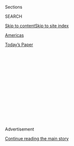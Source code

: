 <div id="app">

<div>

<div>

<div>

<div class="NYTAppHideMasthead css-1q2w90k e1suatyy0">

<div class="section css-ui9rw0 e1suatyy2">

<div class="css-eph4ug er09x8g0">

<div class="css-6n7j50">

</div>

<span class="css-1dv1kvn">Sections</span>

<div class="css-10488qs">

<span class="css-1dv1kvn">SEARCH</span>

</div>

[Skip to content](#site-content)[Skip to site
index](#site-index)

</div>

<div id="masthead-section-label" class="css-1wr3we4 eaxe0e00">

[Americas](https://www.nytimes.com/section/world/americas)

</div>

<div class="css-10698na e1huz5gh0">

</div>

</div>

<div id="masthead-bar-one" class="section hasLinks css-15hmgas e1csuq9d3">

<div class="css-uqyvli e1csuq9d0">

</div>

<div class="css-1uqjmks e1csuq9d1">

</div>

<div class="css-9e9ivx">

[](https://myaccount.nytimes.com/auth/login?response_type=cookie&client_id=vi)

</div>

<div class="css-1bvtpon e1csuq9d2">

[Today’s
Paper](https://www.nytimes.com/section/todayspaper)

</div>

</div>

</div>

</div>

<div data-aria-hidden="false">

<div id="site-content" data-role="main">

<div>

<div class="css-1aor85t" style="opacity:0.000000001;z-index:-1;visibility:hidden">

<div class="css-1hqnpie">

<div class="css-epjblv">

<span class="css-17xtcya">[Americas](/section/world/americas)</span><span class="css-x15j1o">|</span><span class="css-fwqvlz">Where
the Police Wear Masks, and the Bodies Pile Up
Fast</span>

</div>

<div class="css-k008qs">

<div class="css-1iwv8en">

<span class="css-18z7m18"></span>

<div>

</div>

</div>

<span class="css-1n6z4y">https://nyti.ms/2PEGrhK</span>

<div class="css-1705lsu">

<div class="css-4xjgmj">

<div class="css-4skfbu" data-role="toolbar" data-aria-label="Social Media Share buttons, Save button, and Comments Panel with current comment count" data-testid="share-tools">

  - 
  - 
  - 
  - 
    
    <div class="css-6n7j50">
    
    </div>

  - 
  - 

</div>

</div>

</div>

</div>

</div>

</div>

<div id="NYT_TOP_BANNER_REGION" class="css-13pd83m">

</div>

<div id="top-wrapper" class="css-1sy8kpn">

<div id="top-slug" class="css-l9onyx">

Advertisement

</div>

[Continue reading the main
story](#after-top)

<div class="ad top-wrapper" style="text-align:center;height:100%;display:block;min-height:250px">

<div id="top" class="place-ad" data-position="top" data-size-key="top">

</div>

</div>

<div id="after-top">

</div>

</div>

<div>

<div id="sponsor-wrapper" class="css-1hyfx7x">

<div id="sponsor-slug" class="css-19vbshk">

Supported by

</div>

[Continue reading the main
story](#after-sponsor)

<div id="sponsor" class="ad sponsor-wrapper" style="text-align:center;height:100%;display:block">

</div>

<div id="after-sponsor">

</div>

</div>

<div class="css-186x18t">

</div>

<div class="css-1vkm6nb ehdk2mb0">

# Where the Police Wear Masks, and the Bodies Pile Up Fast

</div>

The police killed an average of 17 people every day in Brazil last year,
and rogue officers are killing even more off duty. “I’m a hero to my
people,” one militia leader said.

<div class="css-79elbk" data-testid="photoviewer-wrapper">

<div class="css-z3e15g" data-testid="photoviewer-wrapper-hidden">

</div>

<div class="css-1a48zt4 ehw59r15" data-testid="photoviewer-children">

![<span class="css-16f3y1r e13ogyst0" data-aria-hidden="true">Wanda’s
Bar in Belém, a port city on the Amazon River in Brazil, has been closed
since gunmen massacred 11 people there in
May.</span><span class="css-cnj6d5 e1z0qqy90" itemprop="copyrightHolder"><span class="css-1ly73wi e1tej78p0">Credit...</span><span><span>Tyler
Hicks/The New York
Times</span></span></span>](https://static01.nyt.com/images/2019/12/18/world/Brazil/Brazil-articleLarge.jpg?quality=75&auto=webp&disable=upscale)

</div>

</div>

<div class="css-18e8msd">

<div class="css-vp77d3 epjyd6m0">

<div class="css-1baulvz">

By [<span class="css-1baulvz last-byline" itemprop="name">Azam
Ahmed</span>](https://www.nytimes.com/by/azam-ahmed)

</div>

</div>

  - 
    
    <div class="css-ld3wwf e16638kd2">
    
    Published Dec. 20, 2019Updated Dec. 21,
    2019
    
    </div>

  - 
    
    <div class="css-4xjgmj">
    
    <div class="css-pvvomx" data-role="toolbar" data-aria-label="Social Media Share buttons, Save button, and Comments Panel with current comment count" data-testid="share-tools">
    
      - 
      - 
      - 
      - 
        
        <div class="css-6n7j50">
        
        </div>
    
      - 
      - 
    
    </div>
    
    </div>

</div>

<div class="css-mdjrty">

[Leer en
español](https://www.nytimes.com/es/2019/12/26/espanol/america-latina/policias-brasil-ejecuciones.html "Read in Spanish")

</div>

</div>

<div class="section meteredContent css-1r7ky0e" name="articleBody" itemprop="articleBody">

<div class="css-1fanzo5 StoryBodyCompanionColumn">

<div class="css-53u6y8">

BELÉM, Brazil — The masked gunmen pulled up to Wanda’s Bar at 3:49 p.m.
on May 19 and began firing the moment they left their vehicles. Two
people, including Wanda herself, died on the patio.

Inside, the gunmen worked in silence: two in front, shooting unarmed
patrons at the bar and in the main room, while a third followed behind
with a gun in each hand, firing a single shot into the head of anyone
still moving.

When the massacre ended, 11 people lay dead, slumped over the bar,
draped across chairs or huddled on the floor. Only two people survived,
one by hiding under a friend’s lifeless body, case files show.

Once again, masked gunmen had struck in the Brazilian city of Belém, as
they have for nearly a decade, stalking the streets in open defiance of
the law. Robbing, extorting and killing without compunction.

</div>

</div>

<div class="css-1fanzo5 StoryBodyCompanionColumn">

<div class="css-53u6y8">

Yet they did not belong to one of the many gangs that traffic drugs or
guns in Brazil, leaving a trail of corpses.

They were cops.

</div>

</div>

<div class="css-79elbk" data-testid="photoviewer-wrapper">

<div class="css-z3e15g" data-testid="photoviewer-wrapper-hidden">

</div>

<div class="css-1a48zt4 ehw59r15" data-testid="photoviewer-children">

![<span class="css-16f3y1r e13ogyst0" data-aria-hidden="true">Brazil’s
elite ROTAM police force is known for its military culture and
hyperviolence.</span><span class="css-cnj6d5 e1z0qqy90" itemprop="copyrightHolder"><span class="css-1ly73wi e1tej78p0">Credit...</span><span>Tyler
Hicks/The New York
Times</span></span>](https://static01.nyt.com/images/2019/12/18/world/Brazil-02/Brazil-02-articleLarge.jpg?quality=75&auto=webp&disable=upscale)

</div>

</div>

<div class="css-1fanzo5 StoryBodyCompanionColumn">

<div class="css-53u6y8">

The killings drew national attention to the police militias that have
long plagued Belém, a dilapidated port city on the Amazon River. Part
death squad, part criminal enterprise, their ranks are filled with
retired and off-duty police officers who kill at will, often with total
impunity.

</div>

</div>

<div id="brazil-map" class="section interactive-content interactive-size-scoop css-1g95kp1" data-id="100000006887542">

<div class="css-17ih8de interactive-body" data-sourceid="100000006887542">

<div id="g-1221-for-webBRAZILmap-box" class="ai2html">

<div id="g-1221-for-webBRAZILmap-335_" class="g-artboard" style="max-width: 335px;max-height: 370px" data-aspect-ratio="0.905" data-min-width="0">

<div style="padding: 0 0 110.4716% 0;">

</div>

![](data:image/gif;base64,R0lGODlhCgAKAIAAAB8fHwAAACH5BAEAAAAALAAAAAAKAAoAAAIIhI+py+0PYysAOw==)

<div id="g-ai0-1" class="g-LABELS g-aiAbs g-aiPointText" style="top:7.0263%;margin-top:-10px;left:1.8793%;width:102px;">

VENEZUELA

</div>

<div id="g-ai0-2" class="g-LABELS g-aiAbs g-aiPointText" style="top:10.9045%;margin-top:-17.4px;left:40.6842%;width:79px;">

FRENCH

GUIANA

</div>

<div id="g-ai0-3" class="g-LABELS g-aiAbs g-aiPointText" style="top:15.7078%;margin-top:-18.1px;left:83.1283%;margin-left:-38px;width:76px;">

Atlantic

Ocean

</div>

<div id="g-ai0-4" class="g-LABELS g-aiAbs g-aiPointText" style="top:27.1073%;margin-top:-11.3px;right:27.3137%;width:75px;">

Belém

</div>

<div id="g-ai0-5" class="g-LABELS g-aiAbs g-aiPointText" style="top:43.3644%;margin-top:-30.5px;left:44.0235%;margin-left:-33px;width:66px;">

PARÁ

STATE

</div>

<div id="g-ai0-6" class="g-LABELS g-aiAbs g-aiPointText" style="top:39.758%;margin-top:-9.1px;left:14.7453%;margin-left:-49px;width:98px;">

Amazon
R.

</div>

<div id="g-ai0-7" class="g-LABELS g-aiAbs g-aiPointText" style="top:63.9511%;margin-top:-12.7px;left:39.9942%;width:99px;">

BRAZIL

</div>

<div id="g-ai0-8" class="g-LABELS g-aiAbs g-aiPointText" style="top:73.4264%;margin-top:-9.7px;left:4.0497%;width:77px;">

BOLIVIA

</div>

<div id="g-ai0-9" class="g-LABELS g-aiAbs g-aiPointText" style="top:84.6672%;margin-top:-11.3px;right:27.5582%;width:129px;">

Rio de
Janeiro

</div>

<div id="g-ai0-10" class="g-LABELS g-aiAbs g-aiPointText" style="top:96.1242%;margin-top:-9.7px;left:1.8345%;width:104px;">

ARGENTINA

</div>

<div id="g-ai0-11" class="g-LABELS g-aiAbs g-aiPointText" style="top:96.7364%;margin-top:-6px;left:85.9323%;margin-left:-44.5px;width:89px;">

500 miles

</div>

</div>

</div>

</div>

By The New York Times

</div>

<div class="css-1fanzo5 StoryBodyCompanionColumn">

<div class="css-53u6y8">

In fact, the slaughter at Wanda’s Bar was not unique because off-duty
police officers gunned down civilians without cause. Such killings are
routine. What made this case stand out beyond its brutality was the
government’s response: It decided to prosecute.

</div>

</div>

<div class="css-1fanzo5 StoryBodyCompanionColumn">

<div class="css-53u6y8">

Of the seven people charged with the crime, four were off-duty police
officers — including the three suspected gunmen.

“We’ve discovered a cancer inside the police,” said Armando Brasil, one
of the prosecutors. “Now, we are seeing just how far it has spread.”

The militias operate in the shadows of a [severe
crackdown](https://www.nytimes.com/2019/05/26/world/americas/brazil-rio-police-kill.html)
on crime by the Brazilian government, which has openly declared war on
the gangs, thieves and drug dealers afflicting the nation. Killings by
the police have soared in recent years, as a force long known for its
deadliness has managed to outdo itself.

The number of people officially killed by the police reached a five-year
high last year, rising to 6,220 — an average of 17 people each day,
according to the Brazilian Public Security Forum, which compiles
government data. Police killings may exceed that this year, [coaxed on
by President Jair
Bolsonaro](https://www.nytimes.com/2018/11/01/world/americas/bolsonaro-police-kill-criminals.html)
and his contention that criminals should “die like
cockroaches.”

</div>

</div>

<div class="css-79elbk" data-testid="photoviewer-wrapper">

<div class="css-z3e15g" data-testid="photoviewer-wrapper-hidden">

</div>

<div class="css-1a48zt4 ehw59r15" data-testid="photoviewer-children">

<div class="css-1xdhyk6 erfvjey0">

<span class="css-1ly73wi e1tej78p0">Image</span>

<div class="css-zjzyr8">

<div data-testid="lazyimage-container" style="height:257.77777777777777px">

</div>

</div>

</div>

<span class="css-16f3y1r e13ogyst0" data-aria-hidden="true">Residents at
the scene where a young man was shot twice and killed by an assailant in
Belém.</span><span class="css-cnj6d5 e1z0qqy90" itemprop="copyrightHolder"><span class="css-1ly73wi e1tej78p0">Credit...</span><span>Tyler
Hicks/The New York Times</span></span>

</div>

</div>

<div class="css-1fanzo5 StoryBodyCompanionColumn">

<div class="css-53u6y8">

The deaths have stirred a familiar debate in Brazil. Human rights
advocates denounce the heavy-handed approach as both inhumane and
ineffective, while proponents say it is the only way to confront a crime
wave that has put the entire nation at risk.

But even police officers acknowledge that the official statistics are
only part of the picture.

There is a parallel form of police violence, masked from the public and
carried out by illegal militias that draw their ranks from officers with
little patience or respect for due process, according to interviews with
militia members here in Belém.

</div>

</div>

<div class="css-1fanzo5 StoryBodyCompanionColumn">

<div class="css-53u6y8">

By their own admission, groups of off-duty and retired officers
regularly commit extrajudicial killings, targeting people they consider
criminals, robbers and cop killers without so much as an arrest warrant.

“We’re going after criminals who hurt innocent people,” said one militia
commander who, like others, asked that his name be withheld because he
confessed to extrajudicial killings.

In their telling, militia members are delivering a public service,
eliminating threats to society who, they fear, may never get convicted
or will simply participate in sprawling criminal networks from prison,
[as often happens in
Brazil](https://www.nytimes.com/2006/05/30/world/americas/30brazil.html).

“I’ve killed more than 80 criminals in my time as a police officer,”
said another militia leader. “I’m a hero to my people. They love me.”

Latin America is in the midst of a homicide crisis. More killings take
place in the region’s five most violent nations than in every major war
zone combined, according to the Igarapé Institute, which tracks violence
worldwide.

The usual suspects are often to blame: [the cartels and
gangs](https://www.nytimes.com/2019/12/14/world/americas/sicario-mexico-drug-cartels.html),
the surfeit of guns, [frequently from the United
States](https://www.nytimes.com/2019/08/25/world/americas/one-handgun-9-murders-how-american-firearms-cause-carnage-abroad.html),
[the paralyzed legal
systems](https://www.nytimes.com/2019/08/18/world/americas/guatemala-violence-women-asylum.html).

</div>

</div>

<div class="css-1fanzo5 StoryBodyCompanionColumn">

<div class="css-53u6y8">

But violence by the state is another important factor in the bloodshed —
driven by an abiding belief that nations must fight force with ruthless
force to find
peace.

</div>

</div>

<div class="css-79elbk" data-testid="photoviewer-wrapper">

<div class="css-z3e15g" data-testid="photoviewer-wrapper-hidden">

</div>

<div class="css-1a48zt4 ehw59r15" data-testid="photoviewer-children">

<div class="css-1xdhyk6 erfvjey0">

<span class="css-1ly73wi e1tej78p0">Image</span>

<div class="css-zjzyr8">

<div data-testid="lazyimage-container" style="height:257.77777777777777px">

</div>

</div>

</div>

<span class="css-16f3y1r e13ogyst0" data-aria-hidden="true">A young man
shot twice and killed by an assailant in
Belém.</span><span class="css-cnj6d5 e1z0qqy90" itemprop="copyrightHolder"><span class="css-1ly73wi e1tej78p0">Credit...</span><span>Tyler
Hicks/The New York Times</span></span>

</div>

</div>

<div class="css-1fanzo5 StoryBodyCompanionColumn">

<div class="css-53u6y8">

In Brazil, El Salvador, Mexico and other countries, the use of deadly
force by the authorities — and the acceptance, or even applause, by the
population for that approach — is so widespread that even the public
statistics point to an abundance of extrajudicial killings, researchers
say.

In many dangerous places, even when gangs and organized crime are very
well armed, it is not surprising that criminals die in greater numbers
than the police or military they are fighting, researchers say.

But when that ratio is highly skewed — and 10 or more suspected
criminals die for every police officer or soldier killed — researchers
often view that as a clear indication of excessive force by the
authorities.

In El Salvador, where the government is battling the gangs, the ratio is
staggering — almost 102 to 1 — according to the Lethal Force Monitor, a
research group that tracks the rates across several Latin American
countries. In other words, for every policeman killed in El Salvador,
nearly 102 suspected criminals die — 10 times the level researchers
consider suspiciously high.

In Brazil, the number is also striking: 57 suspected criminals die for
every police officer killed, the analysts found.

“We believe that homicides are not a problem, they’re a solution,” said
Bruno Paes Manso, a researcher at the University of São Paulo,
describing the public acceptance of killings by the police.

</div>

</div>

<div class="css-1fanzo5 StoryBodyCompanionColumn">

<div class="css-53u6y8">

“There is a strong belief that violence promotes order,” he added. “And
the militias thrive off this
feeling.”

</div>

</div>

<div class="css-79elbk" data-testid="photoviewer-wrapper">

<div class="css-z3e15g" data-testid="photoviewer-wrapper-hidden">

</div>

<div class="css-1a48zt4 ehw59r15" data-testid="photoviewer-children">

<div class="css-1xdhyk6 erfvjey0">

<span class="css-1ly73wi e1tej78p0">Image</span>

<div class="css-zjzyr8">

<div data-testid="lazyimage-container" style="height:257.77777777777777px">

</div>

</div>

</div>

<span class="css-16f3y1r e13ogyst0" data-aria-hidden="true">The burial
of Vinicius Santos Lobo, 18, who was killed by an unidentified man in
Belém.</span><span class="css-cnj6d5 e1z0qqy90" itemprop="copyrightHolder"><span class="css-1ly73wi e1tej78p0">Credit...</span><span>Tyler
Hicks/The New York Times</span></span>

</div>

</div>

<div class="css-1fanzo5 StoryBodyCompanionColumn">

<div class="css-53u6y8">

But extrajudicial killings are often much more than an extreme step by
overzealous officers in cities like Belém and Rio de Janeiro, and some
militia members are candid about their criminal motivations.

To line their pockets, some militia members say they bill businesses for
security services, taking in hefty sums with mafia-style promises to
keep the peace, or they charge local residents for the right to engage
in basic commerce, like selling cooking gas or pizzas.

The militias also extort criminals and kill those who don’t pay,
operations that hardly differ from the ones they are supposedly
confronting.

“It became explicit for me,” said a third militia member. “It became
organized crime.”

Today in Belém, there are hundreds of militia members operating in more
than a dozen different factions, often with help from on-duty police
officers, according to officials and militia members themselves. And
until recently, officials say, the government rarely prosecuted or
investigated them aggressively.

The government of Pará State, where Belém is the capital, says most
police officers “do not deviate from their duties,” but acknowledges
that others do. It says it has arrested about 50 officers this year in
operations “to dismantle criminal organizations involving public
security agents.”

</div>

</div>

<div class="css-1fanzo5 StoryBodyCompanionColumn">

<div class="css-53u6y8">

The prosecutor investigating the massacre at Wanda’s Bar, Mr. Brasil,
has linked the militias to at least 100 murders in the state in the last
three years, but he thinks the actual number is much higher.

“They’ve killed way more than that,” said Mr. Brasil, who has bodyguards
because he is going after the militias. “It’s well into the
hundreds.”

</div>

</div>

<div class="css-79elbk" data-testid="photoviewer-wrapper">

<div class="css-z3e15g" data-testid="photoviewer-wrapper-hidden">

</div>

<div class="css-1a48zt4 ehw59r15" data-testid="photoviewer-children">

<div class="css-1xdhyk6 erfvjey0">

<span class="css-1ly73wi e1tej78p0">Image</span>

<div class="css-zjzyr8">

<div data-testid="lazyimage-container" style="height:257.77777777777777px">

</div>

</div>

</div>

<span class="css-16f3y1r e13ogyst0" data-aria-hidden="true">Members of
the elite ROTAM police force after their unit killed a suspected drug
dealer in
Belém.</span><span class="css-cnj6d5 e1z0qqy90" itemprop="copyrightHolder"><span class="css-1ly73wi e1tej78p0">Credit...</span><span>Tyler
Hicks/The New York Times</span></span>

</div>

</div>

<div class="css-1fanzo5 StoryBodyCompanionColumn">

<div class="css-53u6y8">

## ‘I felt like an instrument of justice’

He took his first life in 2010, a few years out of the police academy,
after a gang called the Red Command killed his colleague.

He and other officers shed their uniforms, put on masks and killed a
dozen people they deemed responsible or connected in some way, he said.

After that, every time an officer was killed, he said, he and his fellow
officers killed at least 10 suspected gang members in response. If
violence was the language of the streets, their message would be the
loudest.

Residents took notice, he said, and in 2012 a father in his neighborhood
asked for help. A man had raped his daughter and was still walking free.

</div>

</div>

<div class="css-1fanzo5 StoryBodyCompanionColumn">

<div class="css-53u6y8">

He asked if the officer would kill the man, to end his family’s
nightmare. When it was done and the suspect was dead, the officer said,
the father wept with gratitude and offered money.

He refused at first, then accepted it.

“It was the first time I felt like a hero,” said the officer. “I felt
like an instrument of justice.”

From there, it was a short jump to becoming a contract killer, the
officer said. Each step away from the law grew easier. Soon, the
self-declared principles that marked the start of his militia activity
were gone.

By 2014, the officer said, he was robbing drug dealers, kidnapping and
torturing them when they resisted. His hatred of criminals justified
just about anything, even killing innocent civilians accidentally. He
said he came to embody the thing he hated most.

By that time, he said, militias were operating all over Belém. Some were
strictly about killing known criminals. Others were about making money.

Then in 2014, one of the most powerful militia members in Belém, Antônio
Figueiredo, was gunned down in the street. The militias took his death
personally, three members said, and decided to respond.

On the night of Nov. 4, 2014, they retaliated, killing at least 10
people. But the revenge was reckless, sweeping up innocents as masked
officers unleashed their rage.

</div>

</div>

<div class="css-1fanzo5 StoryBodyCompanionColumn">

<div class="css-53u6y8">

The officer said he joined a team on motorcycles that went to the Terra
Firme neighborhood, an area of mud streets and open sewage canals. He
said he watched as a fellow officer dismounted, raised his weapon and
fired at a teenager in a baseball cap.

The teenager, Eduardo Chaves, 16, was the first person gunned down in
the massacre that night. At the time, his family said, he was leaving
church with his grandparents and girlfriend. It was shortly after 9 p.m.

The masked officer shot Eduardo five times, killing him, while the
others
watched.

</div>

</div>

<div class="css-79elbk" data-testid="photoviewer-wrapper">

<div class="css-z3e15g" data-testid="photoviewer-wrapper-hidden">

</div>

<div class="css-1a48zt4 ehw59r15" data-testid="photoviewer-children">

<div class="css-1xdhyk6 erfvjey0">

<span class="css-1ly73wi e1tej78p0">Image</span>

<div class="css-zjzyr8">

<div data-testid="lazyimage-container" style="height:257.77777777777777px">

</div>

</div>

</div>

<span class="css-16f3y1r e13ogyst0" data-aria-hidden="true">Eduardo
Chaves, 16, was gunned down on this corner in 2014, by the wall where
the man with the umbrella is
walking.</span><span class="css-cnj6d5 e1z0qqy90" itemprop="copyrightHolder"><span class="css-1ly73wi e1tej78p0">Credit...</span><span>Tyler
Hicks/The New York Times</span></span>

</div>

</div>

<div class="css-1fanzo5 StoryBodyCompanionColumn">

<div class="css-53u6y8">

“He was a kid,” the officer said. “I knew he was innocent and I knew
things were getting out of control. But I was so full of anger I didn’t
say anything.”

“By that point, I was already hard-core,” he said. “I didn’t feel
anything.”

The boy’s relatives said they ran to the scene and found his body in the
mud. His grandmother, Maria Auxiliadora Neves, said she wept as she
collected his silver necklace, his cellphone and the few dollars he had
saved to buy his girlfriend a pair of sandals.

In the aftermath, Mrs. Neves began to speak out about his murder, a risk
even the police warned her against. She became an activist, calling
attention to police shootings across Belém.

And then, it happened to her family again.

On New Year’s Day, 2016, Danilo de Campos Galucio, another of her
grandsons, was shot, this time by men in an unmarked car, she said.
Investigators call that a telltale sign of a militia shooting.

</div>

</div>

<div class="css-1fanzo5 StoryBodyCompanionColumn">

<div class="css-53u6y8">

The bullet passed through several organs and left him debilitated, at
15. He spent the next four years in and out of the hospital undergoing
surgeries. Bedridden and depressed, he tried to kill himself twice.

This September, he died at 19, having succumbed to medical complications
related to the shooting.

“I never paid attention to this before because it never affected me,”
his grandmother said, referring to the killings by militias, which she
once assumed were justified. “I don’t want revenge. I want
justice.”

</div>

</div>

<div class="css-79elbk" data-testid="photoviewer-wrapper">

<div class="css-z3e15g" data-testid="photoviewer-wrapper-hidden">

</div>

<div class="css-1a48zt4 ehw59r15" data-testid="photoviewer-children">

<div class="css-1xdhyk6 erfvjey0">

<span class="css-1ly73wi e1tej78p0">Image</span>

<div class="css-zjzyr8">

<div data-testid="lazyimage-container" style="height:257.77777777777777px">

</div>

</div>

</div>

<span class="css-16f3y1r e13ogyst0" data-aria-hidden="true">Maria
Auxiliadora Neves became an activist, calling attention to police
shootings across
Belém.</span><span class="css-cnj6d5 e1z0qqy90" itemprop="copyrightHolder"><span class="css-1ly73wi e1tej78p0">Credit...</span><span>Tyler
Hicks/The New York Times</span></span>

</div>

</div>

<div class="css-1fanzo5 StoryBodyCompanionColumn">

<div class="css-53u6y8">

## The deadly toll of one day in Belém

Officially, the police here in Pará State killed 626 people last year —
a dozen each week.

That’s more than 150 times the number of [deadly police
shootings](https://www.nytimes.com/2019/10/25/nyregion/police-involved-shooting-brooklyn.html)
in all of New York City last year, even though they are roughly the same
size.

In Belém, the state capital, the people killed by the police are
disproportionately poor people of color, as they are elsewhere in
Brazil. Nationwide, researchers say, 75 percent of the people shot and
killed by the police are black.

Those factors — the frequency of official police shootings and the
marginalized status of the people shot — add to an atmosphere in which
death by the police seems common, almost inevitable, experts say, laying
the groundwork for the militias to operate with relative ease.

Over the course of a week, The New York Times tracked seven police
shootings in Belém, with nine casualties. This is a snapshot of just one
day.

</div>

</div>

<div class="css-1fanzo5 StoryBodyCompanionColumn">

<div class="css-53u6y8">

On Nov. 16, three young men tried to rob a clothing store. But the
building belonged to a police officer, a member of the elite ROTAM
force, known for its military culture and hyperviolence.

The officer, who was home at the time, saw the men enter the store on
his security cameras and took them on himself, according to the police.
As they left the store, he opened fire, shooting two of the men — one in
the hand and the other in the head.

The officer stood outside, shirtless, clutching a revolver with a streak
of blood smeared on his abdomen as the young man he shot in the head was
rushed to the hospital. He
survived.

</div>

</div>

<div class="css-79elbk" data-testid="photoviewer-wrapper">

<div class="css-z3e15g" data-testid="photoviewer-wrapper-hidden">

</div>

<div class="css-1a48zt4 ehw59r15" data-testid="photoviewer-children">

<div class="css-1xdhyk6 erfvjey0">

<span class="css-1ly73wi e1tej78p0">Image</span>

<div class="css-zjzyr8">

<div data-testid="lazyimage-container" style="height:257.77777777777777px">

</div>

</div>

</div>

<span class="css-16f3y1r e13ogyst0" data-aria-hidden="true">A police
officer who is a member of the elite ROTAM  force described the
attempted robbery of a clothing store last month.
</span><span class="css-cnj6d5 e1z0qqy90" itemprop="copyrightHolder"><span class="css-1ly73wi e1tej78p0">Credit...</span><span>Tyler
Hicks/The New York Times</span></span>

</div>

</div>

<div class="css-1fanzo5 StoryBodyCompanionColumn">

<div class="css-53u6y8">

Less than an hour later, an image of the young man’s face appeared on a
WhatsApp group shared by militiamen, police officers and sympathizers.
In case he evaded justice somehow, they would all know who he was,
according to a person included in the group.

That evening, two men stole an S.U.V. and exchanged gunfire with the
police as they tried to escape. The officers fired three shots into the
vehicle. When it stopped, one of the men was taken into custody,
witnesses said, adding that he appeared injured but could walk.

An hour later, when he arrived at the hospital, he was dead, with a
gunshot wound to the heart, a photo of the body showed.

</div>

</div>

<div class="css-1fanzo5 StoryBodyCompanionColumn">

<div class="css-53u6y8">

“I don’t know whether they executed him, and I don’t want to know,” his
sister said on condition of anonymity, fearful of reprisals from the
police. “The police here do what they want.”

Later that night, Ramon Silva Oliveira, 18, was also killed. He and a
friend were coming home from a party, sharing a motorcycle, when the
police tried to stop them, the family said.

Ramon, they said, was young, black and had a large tattoo, which
officers here openly admit arouses suspicion. But he was no gang member,
his family said. He had applied to join the military and, in the
meantime, was looking for work. He played soccer well. Medals hung from
the walls of his room like ornaments.

But that night, his friend, who was driving the motorcycle, decided to
keep going. The police fired at the two young men, striking Ramon and
forcing the motorcycle to fall over. He died almost immediately.

“I don’t know whether the gunshot wound killed him or the fall,” said
his mother, Marlene Silva de Oliveira, folded in grief. “I didn’t have
the heart to go and look at his body.”

The family held a wake for him the following evening, next to a plot of
grass where children played
soccer.

</div>

</div>

<div class="css-79elbk" data-testid="photoviewer-wrapper">

<div class="css-z3e15g" data-testid="photoviewer-wrapper-hidden">

</div>

<div class="css-1a48zt4 ehw59r15" data-testid="photoviewer-children">

<div class="css-1xdhyk6 erfvjey0">

<span class="css-1ly73wi e1tej78p0">Image</span>

<div class="css-zjzyr8">

<div data-testid="lazyimage-container" style="height:257.77777777777777px">

</div>

</div>

</div>

<span class="css-16f3y1r e13ogyst0" data-aria-hidden="true">A family
wake for Ramon Silva Oliveira, 18, who was killed in a police shooting
in the Marituba neighborhood of
Belém.</span><span class="css-cnj6d5 e1z0qqy90" itemprop="copyrightHolder"><span class="css-1ly73wi e1tej78p0">Credit...</span><span>Tyler
Hicks/The New York Times</span></span>

</div>

</div>

<div class="css-1fanzo5 StoryBodyCompanionColumn">

<div class="css-53u6y8">

## ‘Allow us to kill anyone’

The arrests began days after the massacre at Wanda’s Bar. Using
surveillance footage from street cameras, investigators found the
gunmen’s car at a local repair shop.

The owner was trying to get some work done to the car, to disguise it.
Soon enough, the authorities arrested four police officers — two hailed
from the elite ROTAM force — and three others suspected in the crime.

Tying the murders to the police was relatively straightforward. Forensic
analysts found numerous .40 caliber shells at the scene, a bullet
available only to the military police, a prosecutor said.

But a judge in one of the cases thinks the evidence is relatively weak,
partly because prosecutors have failed to uncover a motive.

In the meantime, the bar is closed, a mausoleum to the events of May 19,
and residents remain terrified. Some of the accused lived nearby — and
their friends still do.

The fear is so palpable that not a single family member of the deceased
agreed to be interviewed. Some have moved, others changed phones and
those still around refused to answer their doors or respond to messages.

But a close family friend of the bar’s owner, Maria Ivanilza Pinheiro
Monteiro, known widely as Wanda, contended that everyone in the bar was
innocent. They were all friends, partying, and the bar itself was a
haunt for lots of militia guys, he said on the condition of anonymity
for fear for his life.

</div>

</div>

<div class="css-1fanzo5 StoryBodyCompanionColumn">

<div class="css-53u6y8">

That’s why the motive is so elusive, he said. The bar had been around
for 15 years. They all knew the militias, or were even friends with
them. Some of the people killed in the attack actually supported what
the militias did, he said, thinking it was the only way to clean up the
community.

In fact, the friend still felt that way. He believed that rogue cops
were the best way to rid Belém of crime. Even with many of his friends
now dead, he still clung to the belief that the militias were a
“necessary evil.”

“They make life easier for the good people,” he said. “Overall, I still
think they are a force for good.”

The militia men interviewed for this article all felt the killings at
Wanda’s Bar were inexcusable, but they defended the militias in general.
To them, violence was the only solution, and the only question was how
to wield it.

“There’s a way to fix this,” said one of the militia leaders. “The
governor should call the good cops and let us go and allow us to kill
anyone. Only the bad people, the criminals, those who prey on the weak.”

“That will finish the violence once and for all,” he said.

Yan Boechat contributed reporting from Belém.

</div>

</div>

<div>

</div>

</div>

<div>

</div>

<div>

</div>

<div>

</div>

<div>

<div id="bottom-wrapper" class="css-1ede5it">

<div id="bottom-slug" class="css-l9onyx">

Advertisement

</div>

[Continue reading the main
story](#after-bottom)

<div id="bottom" class="ad bottom-wrapper" style="text-align:center;height:100%;display:block;min-height:90px">

</div>

<div id="after-bottom">

</div>

</div>

</div>

</div>

</div>

## Site Index

<div>

</div>

## Site Information Navigation

  - [© <span>2020</span> <span>The New York Times
    Company</span>](https://help.nytimes.com/hc/en-us/articles/115014792127-Copyright-notice)

<!-- end list -->

  - [NYTCo](https://www.nytco.com/)
  - [Contact
    Us](https://help.nytimes.com/hc/en-us/articles/115015385887-Contact-Us)
  - [Work with us](https://www.nytco.com/careers/)
  - [Advertise](https://nytmediakit.com/)
  - [T Brand Studio](http://www.tbrandstudio.com/)
  - [Your Ad
    Choices](https://www.nytimes.com/privacy/cookie-policy#how-do-i-manage-trackers)
  - [Privacy](https://www.nytimes.com/privacy)
  - [Terms of
    Service](https://help.nytimes.com/hc/en-us/articles/115014893428-Terms-of-service)
  - [Terms of
    Sale](https://help.nytimes.com/hc/en-us/articles/115014893968-Terms-of-sale)
  - [Site
    Map](https://spiderbites.nytimes.com)
  - [Help](https://help.nytimes.com/hc/en-us)
  - [Subscriptions](https://www.nytimes.com/subscription?campaignId=37WXW)

</div>

</div>

</div>

</div>
